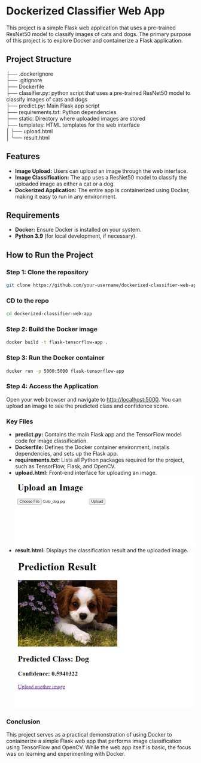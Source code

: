# Dockerized Classifier Web App

This project is a simple Flask web application that uses a pre-trained ResNet50 model to classify images of cats and dogs. The primary purpose of this project is to explore Docker and containerize a Flask application.

## Project Structure
├── .dockerignore<br>
├── .gitignore <br>
├── Dockerfile <br>
├── classifier.py: python script that uses a pre-trained ResNet50 model to classify images of cats and dogs <br>
├── predict.py: Main Flask app script <br>
├── requirements.txt: Python dependencies <br>
├── static: Directory where uploaded images are stored <br>
├── templates: HTML templates for the web interface<br>
   │ ├── upload.html <br>
   │ └── result.html
## Features
- **Image Upload:** Users can upload an image through the web interface.
- **Image Classification:** The app uses a ResNet50 model to classify the uploaded image as either a cat or a dog.
- **Dockerized Application:** The entire app is containerized using Docker, making it easy to run in any environment.
## Requirements
- **Docker:** Ensure Docker is installed on your system.
- **Python 3.9** (for local development, if necessary).
## How to Run the Project
### Step 1: Clone the repository
```bash
git clone https://github.com/your-username/dockerized-classifier-web-app.git
```
### CD to the repo
```bash
cd dockerized-classifier-web-app
```
### Step 2: Build the Docker image
```bash
docker build -t flask-tensorflow-app .
```
### Step 3: Run the Docker container
```bash
docker run -p 5000:5000 flask-tensorflow-app
```
### Step 4: Access the Application
Open your web browser and navigate to [http://localhost:5000](http://localhost:5000). You can upload an image to see the predicted class and confidence score.
### Key Files
- **predict.py:** Contains the main Flask app and the TensorFlow model code for image classification.
- **Dockerfile:** Defines the Docker container environment, installs dependencies, and sets up the Flask app.
- **requirements.txt:** Lists all Python packages required for the project, such as TensorFlow, Flask, and OpenCV.
- **upload.html:** Front-end interface for uploading an image.
  ![Upload Image](upload.PNG) 
- **result.html:** Displays the classification result and the uploaded image.
  ![Result Image](result.PNG) 
### Conclusion
This project serves as a practical demonstration of using Docker to containerize a simple Flask web app that performs image classification using TensorFlow and OpenCV. While the web app itself is basic, the focus was on learning and experimenting with Docker.



